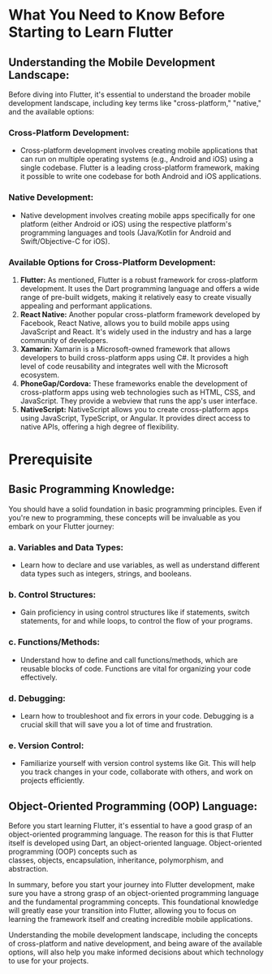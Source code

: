 # What You Need to Know Before Starting to Learn Flutter

## **Understanding the Mobile Development Landscape:**

Before diving into Flutter, it's essential to understand the broader mobile development landscape, including key terms like "cross-platform," "native," and the available options:

### **Cross-Platform Development:**

- Cross-platform development involves creating mobile applications that can run on multiple operating systems (e.g., Android and iOS) using a single codebase. Flutter is a leading cross-platform framework, making it possible to write one codebase for both Android and iOS applications.

### **Native Development:**

- Native development involves creating mobile apps specifically for one platform (either Android or iOS) using the respective platform's programming languages and tools (Java/Kotlin for Android and Swift/Objective-C for iOS).

### **Available Options for Cross-Platform Development:**

1. **Flutter:** As mentioned, Flutter is a robust framework for cross-platform development. It uses the Dart programming language and offers a wide range of pre-built widgets, making it relatively easy to create visually appealing and performant applications.
2. **React Native:** Another popular cross-platform framework developed by Facebook, React Native, allows you to build mobile apps using JavaScript and React. It's widely used in the industry and has a large community of developers.
3. **Xamarin:** Xamarin is a Microsoft-owned framework that allows developers to build cross-platform apps using C#. It provides a high level of code reusability and integrates well with the Microsoft ecosystem.
4. **PhoneGap/Cordova:** These frameworks enable the development of cross-platform apps using web technologies such as HTML, CSS, and JavaScript. They provide a webview that runs the app's user interface.
5. **NativeScript:** NativeScript allows you to create cross-platform apps using JavaScript, TypeScript, or Angular. It provides direct access to native APIs, offering a high degree of flexibility.

# **Prerequisite**

## **Basic Programming Knowledge:**

You should have a solid foundation in basic programming principles. Even if you're new to programming, these concepts will be invaluable as you embark on your Flutter journey:

### **a. Variables and Data Types:**

- Learn how to declare and use variables, as well as understand different data types such as integers, strings, and booleans.

### **b. Control Structures:**

- Gain proficiency in using control structures like if statements, switch statements, for and while loops, to control the flow of your programs.

### **c. Functions/Methods:**

- Understand how to define and call functions/methods, which are reusable blocks of code. Functions are vital for organizing your code effectively.

### **d. Debugging:**

- Learn how to troubleshoot and fix errors in your code. Debugging is a crucial skill that will save you a lot of time and frustration.

### **e. Version Control:**

- Familiarize yourself with version control systems like Git. This will help you track changes in your code, collaborate with others, and work on projects efficiently.

## **Object-Oriented Programming (OOP) Language:**

Before you start learning Flutter, it's essential to have a good grasp of an object-oriented programming language. The reason for this is that Flutter itself is developed using Dart, an object-oriented language. Object-oriented programming (OOP) concepts such as classes, objects, encapsulation, inheritance, polymorphism, and abstraction.

In summary, before you start your journey into Flutter development, make sure you have a strong grasp of an object-oriented programming language and the fundamental programming concepts. This foundational knowledge will greatly ease your transition into Flutter, allowing you to focus on learning the framework itself and creating incredible mobile applications.

Understanding the mobile development landscape, including the concepts of cross-platform and native development, and being aware of the available options, will also help you make informed decisions about which technology to use for your projects.